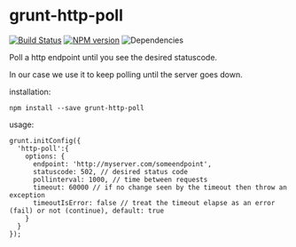 # grunt-http-poll
[![Build Status](https://travis-ci.org/opentable/grunt-http-poll.png?branch=master)](https://travis-ci.org/opentable/grunt-http-poll) [![NPM version](https://badge.fury.io/js/grunt-http-poll.png)](http://badge.fury.io/js/grunt-http-poll) ![Dependencies](https://david-dm.org/opentable/grunt-http-poll.png)

Poll a http endpoint until you see the desired statuscode.

In our case we use it to keep polling until the server goes down.

installation:

```npm install --save grunt-http-poll```

usage:

```
grunt.initConfig({
  'http-poll':{
    options: {
      endpoint: 'http://myserver.com/someendpoint',
      statuscode: 502, // desired status code
      pollinterval: 1000, // time between requests
      timeout: 60000 // if no change seen by the timeout then throw an exception
      timeoutIsError: false // treat the timeout elapse as an error (fail) or not (continue), default: true
    }
  }
});

```
